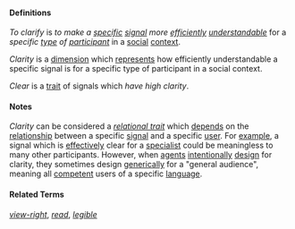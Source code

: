 #### Definitions

*To clarify* is *to make a [specific](https://github.com/gcassel/Modular-Organizing-Terminology/blob/master/terms/specific.md) [signal](https://github.com/gcassel/Modular-Organizing-Terminology/blob/master/terms/signal.md) more [efficiently](https://github.com/gcassel/Modular-Organizing-Terminology/blob/master/terms/efficient.md) [understandable](https://github.com/gcassel/Modular-Organizing-Terminology/blob/master/terms/understand.md)* for a *specific [type](https://github.com/gcassel/Modular-Organizing-Terminology/blob/master/terms/type.md) of [participant](https://github.com/gcassel/Modular-Organizing-Terminology/blob/master/terms/participate.md)* in a [social](https://github.com/gcassel/Modular-Organizing-Terminology/blob/master/terms/social.md) [context](https://github.com/gcassel/Modular-Organizing-Terminology/blob/master/terms/context.md).

*Clarity* is a [dimension](https://github.com/gcassel/Modular-Organization-Terminology/blob/master/terms/dimension.md) which [represents](https://github.com/gcassel/Modular-Organization-Terminology/blob/master/terms/represent.md) how efficiently understandable a specific signal is for a specific type of participant in a social context. 

*Clear* is a [trait](https://github.com/gcassel/Modular-Organization-Terminology/blob/master/terms/trait.md) of signals which *have high clarity*.
		
#### Notes

*Clarity* can be considered a *[relational trait](https://github.com/gcassel/Modular-Organization-Terminology/blob/master/terms/relational-trait.md)* which [depends](https://github.com/gcassel/Modular-Organization-Terminology/blob/master/terms/requirement.md) on the [relationship](https://github.com/gcassel/Modular-Organization-Terminology/blob/master/terms/relate.md) between a specific [signal](https://github.com/gcassel/Modular-Organization-Terminology/blob/master/terms/signal.md) and a specific [user](https://github.com/gcassel/Modular-Organization-Terminology/blob/master/terms/user.md).  For [example](https://github.com/gcassel/Modular-Organization-Terminology/blob/master/terms/example.md), a signal which is [effectively](https://github.com/gcassel/Modular-Organization-Terminology/blob/master/terms/effective.md) clear for a [specialist](https://github.com/gcassel/Modular-Organization-Terminology/blob/master/terms/specialist.md) could be meaningless to many other participants.  However, when [agents](https://github.com/gcassel/Modular-Organization-Terminology/blob/master/terms/agent.md) [intentionally](https://github.com/gcassel/Modular-Organization-Terminology/blob/master/terms/intend.md) [design](https://github.com/gcassel/Modular-Organization-Terminology/blob/master/terms/design.md) for clarity, they sometimes design [generically](https://github.com/gcassel/Modular-Organization-Terminology/blob/master/terms/generic.md) for a "general audience", meaning all [competent](https://github.com/gcassel/Modular-Organization-Terminology/blob/master/terms/competence.md) users of a specific [language](https://github.com/gcassel/Modular-Organization-Terminology/blob/master/terms/language.md).
		
#### Related Terms

*[view-right](https://github.com/gcassel/Modular-Organization-Terminology/blob/master/terms/view-right.md)*, *[read](https://github.com/gcassel/Modular-Organization-Terminology/blob/master/terms/read.md)*, *[legible](https://github.com/gcassel/Modular-Organization-Terminology/blob/master/terms/legible.md)*
